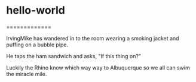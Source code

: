# hello-world
=============

IrvingMike has wandered in to the room wearing a smoking jacket and puffing on a bubble pipe.

He taps the ham sandwich and asks, "If this thing on?"

Luckily the Rhino know which way way to Albuquerque so we all can swim the miracle mile.
